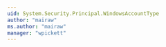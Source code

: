 ```yaml
---
uid: System.Security.Principal.WindowsAccountType
author: "mairaw"
ms.author: "mairaw"
manager: "wpickett"
---
```

